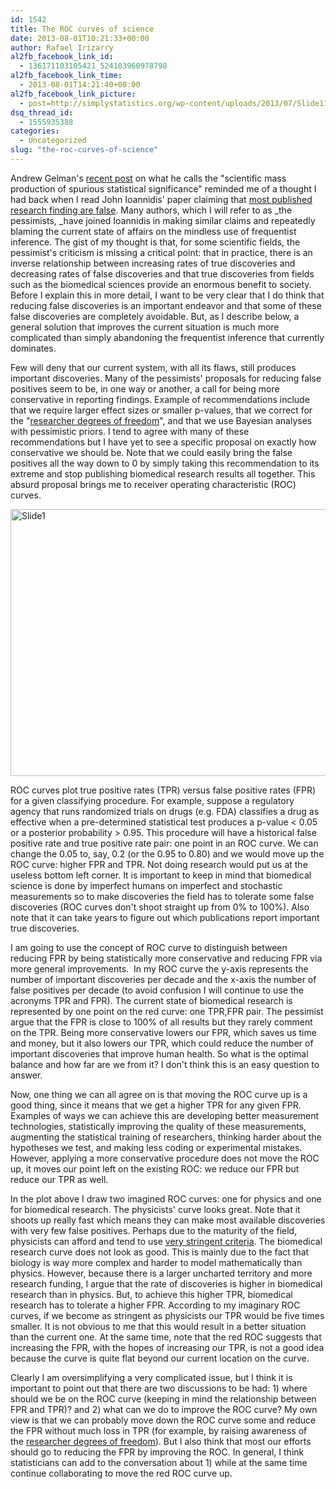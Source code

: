 ```yaml
---
id: 1542
title: The ROC curves of science
date: 2013-08-01T10:21:33+00:00
author: Rafael Irizarry
al2fb_facebook_link_id:
  - 136171103105421_524103960978798
al2fb_facebook_link_time:
  - 2013-08-01T14:21:40+00:00
al2fb_facebook_link_picture:
  - post=http://simplystatistics.org/wp-content/uploads/2013/07/Slide11.png
dsq_thread_id:
  - 1555935388
categories:
  - Uncategorized
slug: "the-roc-curves-of-science"
---
```

Andrew Gelman's [recent post](http://andrewgelman.com/2013/07/24/too-good-to-be-true-the-scientific-mass-production-of-spurious-statistical-significance/) on what he calls the "scientific mass production of spurious statistical significance" reminded me of a thought I had back when I read John Ioannidis' paper claiming that [most published research finding are false](http://simplystatistics.org/2013/05/06/why-the-current-over-pessimism-about-science-is-the-perfect-confirmation-bias-vehicle-and-we-should-proceed-rationally/). Many authors, which I will refer to as _the pessimists, _have joined Ioannidis in making similar claims and repeatedly blaming the current state of affairs on the mindless use of frequentist inference. The gist of my thought is that, for some scientific fields, the pessimist's criticism is missing a critical point: that in practice, there is an inverse relationship between increasing rates of true discoveries and decreasing rates of false discoveries and that true discoveries from fields such as the biomedical sciences provide an enormous benefit to society. Before I explain this in more detail, I want to be very clear that I do think that reducing false discoveries is an important endeavor and that some of these false discoveries are completely avoidable. But, as I describe below, a general solution that improves the current situation is much more complicated than simply abandoning the frequentist inference that currently dominates.

Few will deny that our current system, with all its flaws, still produces important discoveries. Many of the pessimists' proposals for reducing false positives seem to be, in one way or another, a call for being more conservative in reporting findings. Example of recommendations include that we require larger effect sizes or smaller p-values, that we correct for the "[researcher degrees of freedom](http://www.slate.com/articles/health_and_science/science/2013/07/statistics_and_psychology_multiple_comparisons_give_spurious_results.html)", and that we use Bayesian analyses with pessimistic priors. I tend to agree with many of these recommendations but I have yet to see a specific proposal on exactly how conservative we should be. Note that we could easily bring the false positives all the way down to 0 by simply taking this recommendation to its extreme and stop publishing biomedical research results all together. This absurd proposal brings me to receiver operating characteristic (ROC) curves.

<a href="http://simplystatistics.org/2013/08/01/the-roc-curves-of-science/slide1-2/" rel="attachment wp-att-1627"><img class="alignnone size-full wp-image-1627" alt="Slide1" src="http://simplystatistics.org/wp-content/uploads/2013/07/Slide11.png" width="515" height="427" /></a>

ROC curves plot true positive rates (TPR) versus false positive rates (FPR) for a given classifying procedure. For example, suppose a regulatory agency that runs randomized trials on drugs (e.g. FDA) classifies a drug as effective when a pre-determined statistical test produces a p-value < 0.05 or a posterior probability > 0.95. This procedure will have a historical false positive rate and true positive rate pair: one point in an ROC curve. We can change the 0.05 to, say, 0.2 (or the 0.95 to 0.80) and we would move up the ROC curve: higher FPR and TPR. Not doing research would put us at the useless bottom left corner. It is important to keep in mind that biomedical science is done by imperfect humans on imperfect and stochastic measurements so to make discoveries the field has to tolerate some false discoveries (ROC curves don't shoot straight up from 0% to 100%). Also note that it can take years to figure out which publications report important true discoveries.

I am going to use the concept of ROC curve to distinguish between reducing FPR by being statistically more conservative and reducing FPR via more general improvements.  In my ROC curve the y-axis represents the number of important discoveries per decade and the x-axis the number of false positives per decade (to avoid confusion I will continue to use the acronyms TPR and FPR). The current state of biomedical research is represented by one point on the red curve: one TPR,FPR pair. The pessimist argue that the FPR is close to 100% of all results but they rarely comment on the TPR. Being more conservative lowers our FPR, which saves us time and money, but it also lowers our TPR, which could reduce the number of important discoveries that improve human health. So what is the optimal balance and how far are we from it? I don't think this is an easy question to answer.

Now, one thing we can all agree on is that moving the ROC curve up is a good thing, since it means that we get a higher TPR for any given FPR. Examples of ways we can achieve this are developing better measurement technologies, statistically improving the quality of these measurements, augmenting the statistical training of researchers, thinking harder about the hypotheses we test, and making less coding or experimental mistakes. However, applying a more conservative procedure does not move the ROC up, it moves our point left on the existing ROC: we reduce our FPR but reduce our TPR as well.

In the plot above I draw two imagined ROC curves: one for physics and one for biomedical research. The physicists' curve looks great. Note that it shoots up really fast which means they can make most available discoveries with very few false positives. Perhaps due to the maturity of the field, physicists can afford and tend to use [very stringent criteria](http://www.guardian.co.uk/science/2012/jul/04/higgs-boson-cern-scientists-discover). The biomedical research curve does not look as good. This is mainly due to the fact that biology is way more complex and harder to model mathematically than physics. However, because there is a larger uncharted territory and more research funding, I argue that the rate of discoveries is higher in biomedical research than in physics. But, to achieve this higher TPR, biomedical research has to tolerate a higher FPR. According to my imaginary ROC curves, if we become as stringent as physicists our TPR would be five times smaller. It is not obvious to me that this would result in a better situation than the current one. At the same time, note that the red ROC suggests that increasing the FPR, with the hopes of increasing our TPR, is not a good idea because the curve is quite flat beyond our current location on the curve.

Clearly I am oversimplifying a very complicated issue, but I think it is important to point out that there are two discussions to be had: 1) where should we be on the ROC curve (keeping in mind the relationship between FPR and TPR)? and 2) what can we do to improve the ROC curve? My own view is that we can probably move down the ROC curve some and reduce the FPR without much loss in TPR (for example, by raising awareness of the [researcher degrees of freedom](http://www.slate.com/articles/health_and_science/science/2013/07/statistics_and_psychology_multiple_comparisons_give_spurious_results.html)). But I also think that most our efforts should go to reducing the FPR by improving the ROC. In general, I think statisticians can add to the conversation about 1) while at the same time continue collaborating to move the red ROC curve up.
